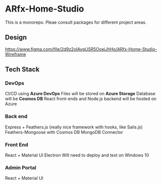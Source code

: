 # ARfx-Home-Studio

This is a monorepo. Pleae consult packages for different project areas.

## Design
https://www.figma.com/file/2d9z2olAvgUSR5OoeiJhHo/ARfx-Home-Studio-Wireframe

## Tech Stack
### DevOps
CI/CD using **Azure DevOps**
Files will be stored on **Azure Storage**
Database will be **Cosmos DB**
React front-ends and Node.js backend will be hosted on Azure

### Back end
Express + Feathers.js (really nice framework with hooks, like Sails.js)
Feathers-Mongoose with Cosmos DB MongoDB Connector

### Front End
React + Material UI
Electron
Will need to deploy and test on Windows 10

### Admin Portal
React + Material UI
